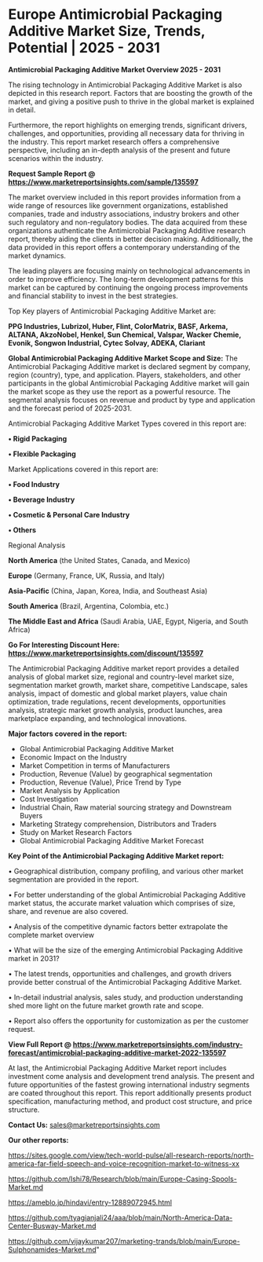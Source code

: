 # Europe Antimicrobial Packaging Additive Market Size, Trends, Potential | 2025 - 2031

<Strong> Antimicrobial Packaging Additive Market Overview 2025 - 2031</strong>

The rising technology in Antimicrobial Packaging Additive Market is also depicted in this research report. Factors that are boosting the growth of the market, and giving a positive push to thrive in the global market is explained in detail.

Furthermore, the report highlights on emerging trends, significant drivers, challenges, and opportunities, providing all necessary data for thriving in the industry. This report market research offers a comprehensive perspective, including an in-depth analysis of the present and future scenarios within the industry.

<strong>Request Sample Report @ <a href=https://www.marketreportsinsights.com/sample/135597>https://www.marketreportsinsights.com/sample/135597</a></strong>

The market overview included in this report provides information from a wide range of resources like government organizations, established companies, trade and industry associations, industry brokers and other such regulatory and non-regulatory bodies. The data acquired from these organizations authenticate the Antimicrobial Packaging Additive research report, thereby aiding the clients in better decision making. Additionally, the data provided in this report offers a contemporary understanding of the market dynamics.

The leading players are focusing mainly on technological advancements in order to improve efficiency. The long-term development patterns for this market can be captured by continuing the ongoing process improvements and financial stability to invest in the best strategies.

Top Key players of Antimicrobial Packaging Additive Market are:

<strong>PPG Industries, Lubrizol, Huber, Flint, ColorMatrix, BASF, Arkema, ALTANA, AkzoNobel, Henkel, Sun Chemical, Valspar, Wacker Chemie, Evonik, Songwon Industrial, Cytec Solvay, ADEKA, Clariant</strong>

<strong><b>Global Antimicrobial Packaging Additive Market Scope and Size:</b></strong>
The Antimicrobial Packaging Additive market is declared segment by company, region (country), type, and application. Players, stakeholders, and other participants in the global Antimicrobial Packaging Additive market will gain the market scope as they use the report as a powerful resource. The segmental analysis focuses on revenue and product by type and application and the forecast period of 2025-2031.

Antimicrobial Packaging Additive Market Types covered in this report are:

<strong>• Rigid Packaging

• Flexible Packaging</strong>

Market Applications covered in this report are:

<strong>• Food Industry

• Beverage Industry

• Cosmetic & Personal Care Industry

• Others</strong> 

Regional Analysis

<strong>North America</strong> (the United States, Canada, and Mexico)

<strong>Europe</strong> (Germany, France, UK, Russia, and Italy)

<strong>Asia-Pacific</strong> (China, Japan, Korea, India, and Southeast Asia)

<strong>South America</strong> (Brazil, Argentina, Colombia, etc.)

<strong>The Middle East and Africa</strong> (Saudi Arabia, UAE, Egypt, Nigeria, and South Africa)

<strong>Go For Interesting Discount Here: <a href=https://www.marketreportsinsights.com/discount/135597>https://www.marketreportsinsights.com/discount/135597</a></strong>

The Antimicrobial Packaging Additive market report provides a detailed analysis of global market size, regional and country-level market size, segmentation market growth, market share, competitive Landscape, sales analysis, impact of domestic and global market players, value chain optimization, trade regulations, recent developments, opportunities analysis, strategic market growth analysis, product launches, area marketplace expanding, and technological innovations.

<strong><b>Major factors covered in the report:</b></strong>
<ul>
  <li>Global Antimicrobial Packaging Additive Market </li>
  <li>Economic Impact on the Industry</li>
  <li>Market Competition in terms of Manufacturers</li>
  <li>Production, Revenue (Value) by geographical segmentation</li>
  <li>Production, Revenue (Value), Price Trend by Type</li>
  <li>Market Analysis by Application</li>
  <li>Cost Investigation</li>
  <li>Industrial Chain, Raw material sourcing strategy and Downstream Buyers</li>
  <li>Marketing Strategy comprehension, Distributors and Traders</li>
  <li>Study on Market Research Factors</li>
  <li>Global Antimicrobial Packaging Additive Market Forecast</li>
</ul>

<strong><b>Key Point of the Antimicrobial Packaging Additive Market report:</b></strong>

• Geographical distribution, company profiling, and various other market segmentation are provided in the report.

• For better understanding of the global Antimicrobial Packaging Additive market status, the accurate market valuation which comprises of size, share, and revenue are also covered.

• Analysis of the competitive dynamic factors better extrapolate the complete market overview

• What will be the size of the emerging Antimicrobial Packaging Additive market in 2031?

• The latest trends, opportunities and challenges, and growth drivers provide better construal of the Antimicrobial Packaging Additive Market.

• In-detail industrial analysis, sales study, and production understanding shed more light on the future market growth rate and scope.

• Report also offers the opportunity for customization as per the customer request.

<strong><b>View Full Report @ <a href=https://www.marketreportsinsights.com/industry-forecast/antimicrobial-packaging-additive-market-2022-135597>https://www.marketreportsinsights.com/industry-forecast/antimicrobial-packaging-additive-market-2022-135597</a></b></strong>


At last, the Antimicrobial Packaging Additive Market report includes investment come analysis and development trend analysis. The present and future opportunities of the fastest growing international industry segments are coated throughout this report. This report additionally presents product specification, manufacturing method, and product cost structure, and price structure.

<strong>Contact Us:</strong>
sales@marketreportsinsights.com

<strong>Our other reports:</strong>

<a href=https://sites.google.com/view/tech-world-pulse/all-research-reports/north-america-far-field-speech-and-voice-recognition-market-to-witness-xx>https://sites.google.com/view/tech-world-pulse/all-research-reports/north-america-far-field-speech-and-voice-recognition-market-to-witness-xx</a>

<a href=https://github.com/Ishi78/Research/blob/main/Europe-Casing-Spools-Market.md>https://github.com/Ishi78/Research/blob/main/Europe-Casing-Spools-Market.md</a>

<a href=https://ameblo.jp/hindavi/entry-12889072945.html>https://ameblo.jp/hindavi/entry-12889072945.html</a>

<a href=https://github.com/tyagianjali24/aaa/blob/main/North-America-Data-Center-Busway-Market.md>https://github.com/tyagianjali24/aaa/blob/main/North-America-Data-Center-Busway-Market.md</a>

<a href=https://github.com/vijaykumar207/marketing-trands/blob/main/Europe-Sulphonamides-Market.md>https://github.com/vijaykumar207/marketing-trands/blob/main/Europe-Sulphonamides-Market.md</a>"
